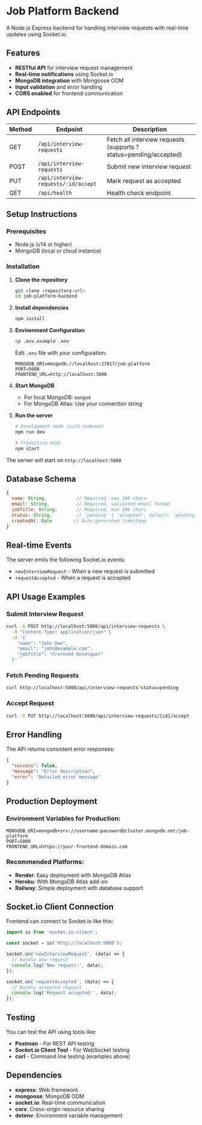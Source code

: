 # Job Platform Backend

A Node.js Express backend for handling interview requests with real-time updates using Socket.io.

## Features

- **RESTful API** for interview request management
- **Real-time notifications** using Socket.io
- **MongoDB integration** with Mongoose ODM
- **Input validation** and error handling
- **CORS enabled** for frontend communication

## API Endpoints

| Method | Endpoint | Description |
|--------|----------|-------------|
| GET | `/api/interview-requests` | Fetch all interview requests (supports ?status=pending/accepted) |
| POST | `/api/interview-requests` | Submit new interview request |
| PUT | `/api/interview-requests/:id/accept` | Mark request as accepted |
| GET | `/api/health` | Health check endpoint |

## Setup Instructions

### Prerequisites
- Node.js (v14 or higher)
- MongoDB (local or cloud instance)

### Installation

1. **Clone the repository**
   ```bash
   git clone <repository-url>
   cd job-platform-backend
   ```

2. **Install dependencies**
   ```bash
   npm install
   ```

3. **Environment Configuration**
   ```bash
   cp .env.example .env
   ```
   
   Edit `.env` file with your configuration:
   ```
   MONGODB_URI=mongodb://localhost:27017/job-platform
   PORT=5000
   FRONTEND_URL=http://localhost:3000
   ```

4. **Start MongoDB**
   - For local MongoDB: `mongod`
   - For MongoDB Atlas: Use your connection string

5. **Run the server**
   ```bash
   # Development mode (with nodemon)
   npm run dev
   
   # Production mode
   npm start
   ```

The server will start on `http://localhost:5000`

## Database Schema

```javascript
{
  name: String,           // Required, max 100 chars
  email: String,          // Required, validated email format
  jobTitle: String,       // Required, max 200 chars
  status: String,         // 'pending' | 'accepted', default: 'pending'
  createdAt: Date        // Auto-generated timestamp
}
```

## Real-time Events

The server emits the following Socket.io events:

- `newInterviewRequest` - When a new request is submitted
- `requestAccepted` - When a request is accepted

## API Usage Examples

### Submit Interview Request
```bash
curl -X POST http://localhost:5000/api/interview-requests \
  -H "Content-Type: application/json" \
  -d '{
    "name": "John Doe",
    "email": "john@example.com",
    "jobTitle": "Frontend Developer"
  }'
```

### Fetch Pending Requests
```bash
curl http://localhost:5000/api/interview-requests?status=pending
```

### Accept Request
```bash
curl -X PUT http://localhost:5000/api/interview-requests/{id}/accept
```

## Error Handling

The API returns consistent error responses:

```json
{
  "success": false,
  "message": "Error description",
  "error": "Detailed error message"
}
```

## Production Deployment

### Environment Variables for Production:
```
MONGODB_URI=mongodb+srv://username:password@cluster.mongodb.net/job-platform
PORT=5000
FRONTEND_URL=https://your-frontend-domain.com
```

### Recommended Platforms:
- **Render**: Easy deployment with MongoDB Atlas
- **Heroku**: With MongoDB Atlas add-on
- **Railway**: Simple deployment with database support

## Socket.io Client Connection

Frontend can connect to Socket.io like this:

```javascript
import io from 'socket.io-client';

const socket = io('http://localhost:5000');

socket.on('newInterviewRequest', (data) => {
  // Handle new request
  console.log('New request:', data);
});

socket.on('requestAccepted', (data) => {
  // Handle accepted request
  console.log('Request accepted:', data);
});
```

## Testing

You can test the API using tools like:
- **Postman** - For REST API testing
- **Socket.io Client Tool** - For WebSocket testing
- **curl** - Command line testing (examples above)

## Dependencies

- **express**: Web framework
- **mongoose**: MongoDB ODM
- **socket.io**: Real-time communication
- **cors**: Cross-origin resource sharing
- **dotenv**: Environment variable management